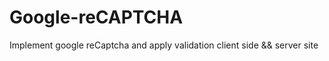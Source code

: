 # Google-reCAPTCHA
Implement google reCaptcha and apply validation client side &amp;&amp; server site 
